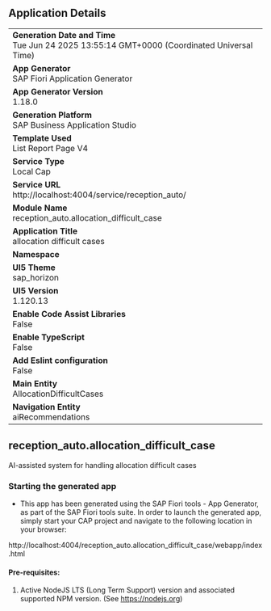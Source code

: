 ## Application Details
|               |
| ------------- |
|**Generation Date and Time**<br>Tue Jun 24 2025 13:55:14 GMT+0000 (Coordinated Universal Time)|
|**App Generator**<br>SAP Fiori Application Generator|
|**App Generator Version**<br>1.18.0|
|**Generation Platform**<br>SAP Business Application Studio|
|**Template Used**<br>List Report Page V4|
|**Service Type**<br>Local Cap|
|**Service URL**<br>http://localhost:4004/service/reception_auto/|
|**Module Name**<br>reception_auto.allocation_difficult_case|
|**Application Title**<br>allocation difficult cases|
|**Namespace**<br>|
|**UI5 Theme**<br>sap_horizon|
|**UI5 Version**<br>1.120.13|
|**Enable Code Assist Libraries**<br>False|
|**Enable TypeScript**<br>False|
|**Add Eslint configuration**<br>False|
|**Main Entity**<br>AllocationDifficultCases|
|**Navigation Entity**<br>aiRecommendations|

## reception_auto.allocation_difficult_case

AI-assisted system for handling allocation difficult cases

### Starting the generated app

-   This app has been generated using the SAP Fiori tools - App Generator, as part of the SAP Fiori tools suite.  In order to launch the generated app, simply start your CAP project and navigate to the following location in your browser:

http://localhost:4004/reception_auto.allocation_difficult_case/webapp/index.html

#### Pre-requisites:

1. Active NodeJS LTS (Long Term Support) version and associated supported NPM version.  (See https://nodejs.org)


